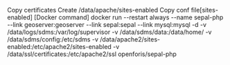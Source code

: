 Copy certificates
Create /data/apache/sites-enabled
Copy conf file[sites-enabled]
[Docker command]
docker run --restart always --name sepal-php --link geoserver:geoserver --link sepal:sepal --link mysql:mysql -d -v /data/logs/sdms:/var/log/supervisor -v /data/sdms/data:/data/home/ -v /data/sdms/config:/etc/sdms -v /data/apache2/sites-enabled:/etc/apache2/sites-enabled -v /data/ssl/certificates:/etc/apache2/ssl  openforis/sepal-php
